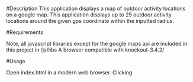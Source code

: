 #Description
This application displays a map of outdoor activity locations on a google map. This application displays
up to 25 outdoor activity locations around the given gps coordinate within the inputted radius.

#Requirements

Note, all javascript libraries except for the google maps api are included in this project in /js/libs
A browser compatible with knockout-3.4.2/

#Usage

Open index.html in a modern web browser. Clicking